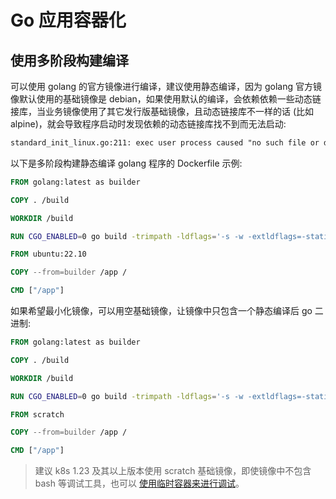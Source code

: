 # Go 应用容器化

## 使用多阶段构建编译

可以使用 golang 的官方镜像进行编译，建议使用静态编译，因为 golang 官方镜像默认使用的基础镜像是 debian，如果使用默认的编译，会依赖依赖一些动态链接库，当业务镜像使用了其它发行版基础镜像，且动态链接库不一样的话 (比如 alpine)，就会导致程序启动时发现依赖的动态链接库找不到而无法启动:

```txt
standard_init_linux.go:211: exec user process caused "no such file or directory"
```

以下是多阶段构建静态编译 golang 程序的 Dockerfile 示例:

```Dockerfile
FROM golang:latest as builder

COPY . /build

WORKDIR /build

RUN CGO_ENABLED=0 go build -trimpath -ldflags='-s -w -extldflags=-static' -o /app

FROM ubuntu:22.10

COPY --from=builder /app /

CMD ["/app"]
```

如果希望最小化镜像，可以用空基础镜像，让镜像中只包含一个静态编译后 go 二进制:

```Dockerfile
FROM golang:latest as builder

COPY . /build

WORKDIR /build

RUN CGO_ENABLED=0 go build -trimpath -ldflags='-s -w -extldflags=-static' -o /app

FROM scratch

COPY --from=builder /app /

CMD ["/app"]
```

> 建议 k8s 1.23 及其以上版本使用 scratch 基础镜像，即使镜像中不包含 bash 等调试工具，也可以 [使用临时容器来进行调试](https://kubernetes.io/zh-cn/docs/tasks/debug/debug-application/debug-running-pod/#ephemeral-container)。
